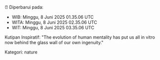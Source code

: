 ⏰ Diperbarui pada:
- WIB: Minggu, 8 Juni 2025 01.35.06 UTC
- WITA: Minggu, 8 Juni 2025 02.35.06 UTC
- WIT: Minggu, 8 Juni 2025 03.35.06 UTC

Kutipan Inspiratif:
"The evolution of human mentality has put us all in vitro now behind the glass wall of our own ingenuity."


Kategori: nature

